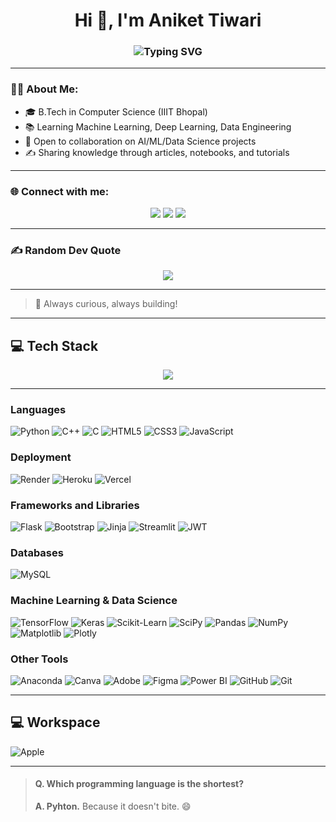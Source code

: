 <h1 align="center">Hi 👋, I'm Aniket Tiwari</h1>
<h3 align="center">
  <img src="https://readme-typing-svg.demolab.com?font=Fira+Code&size=25&duration=2000&pause=1000&color=58A6FF&center=true&vCenter=true&width=500&lines=Budding+Data+Scientist;IIIT+Bhopal+Undergrad;ML+%7C+DL+Enthusiast;Always+Learning..." alt="Typing SVG" />
</h3>

---

### 🧑‍💻 About Me:
- 🎓 B.Tech in Computer Science (IIIT Bhopal)
- 📚 Learning Machine Learning, Deep Learning, Data Engineering
- 🤝 Open to collaboration on AI/ML/Data Science projects
- ✍️ Sharing knowledge through articles, notebooks, and tutorials

---

### 🌐 Connect with me:

<p align="center">
  <a href="https://yourwebsite.com" target="_blank"><img src="https://img.shields.io/badge/Website-000?style=for-the-badge&logo=About.me&logoColor=white"/></a>
  <a href="https://www.linkedin.com/in/aniket-tiwari-a89142289/" target="_blank"><img src="https://img.shields.io/badge/LinkedIn-0A66C2?style=for-the-badge&logo=linkedin&logoColor=white"/></a>
  <a href="https://www.instagram.com/anikettiwari8989/" target="_blank"><img src="https://img.shields.io/badge/Instagram-E4405F?style=for-the-badge&logo=instagram&logoColor=white"/></a>


---

### ✍️ Random Dev Quote

<p align="center">
  <img src="https://quotes-github-readme.vercel.app/api?type=horizontal&theme=radical" />
</p>

---

> 🚀 Always curious, always building!

---
## 💻 Tech Stack

<p align="center">
  <img src="https://skillicons.dev/icons?i=python,cpp,html,css,js,nodejs,mysql,flask,bootstrap,git,github,figma,streamlit,tensorflow,keras,pandas,numpy,matplotlib,powerbi,canva" />
</p>

---

### Languages
![Python](https://img.shields.io/badge/-Python-3776AB?style=for-the-badge&logo=python&logoColor=white)
![C++](https://img.shields.io/badge/-C++-00599C?style=for-the-badge&logo=cplusplus&logoColor=white)
![C](https://img.shields.io/badge/-C-00599C?style=for-the-badge&logo=c&logoColor=white)
![HTML5](https://img.shields.io/badge/-HTML5-E34F26?style=for-the-badge&logo=html5&logoColor=white)
![CSS3](https://img.shields.io/badge/-CSS3-1572B6?style=for-the-badge&logo=css3&logoColor=white)
![JavaScript](https://img.shields.io/badge/-JavaScript-F7DF1E?style=for-the-badge&logo=javascript&logoColor=black)

### Deployment
![Render](https://img.shields.io/badge/-Render-46E3B7?style=for-the-badge&logo=render&logoColor=white)
![Heroku](https://img.shields.io/badge/-Heroku-430098?style=for-the-badge&logo=heroku&logoColor=white)
![Vercel](https://img.shields.io/badge/-Vercel-000000?style=for-the-badge&logo=vercel&logoColor=white)

### Frameworks and Libraries
![Flask](https://img.shields.io/badge/-Flask-000000?style=for-the-badge&logo=flask&logoColor=white)
![Bootstrap](https://img.shields.io/badge/-Bootstrap-7952B3?style=for-the-badge&logo=bootstrap&logoColor=white)
![Jinja](https://img.shields.io/badge/-Jinja-B41717?style=for-the-badge&logo=jinja&logoColor=white)
![Streamlit](https://img.shields.io/badge/-Streamlit-FF4B4B?style=for-the-badge&logo=streamlit&logoColor=white)
![JWT](https://img.shields.io/badge/-JWT-000000?style=for-the-badge&logo=jsonwebtokens&logoColor=white)

### Databases
![MySQL](https://img.shields.io/badge/-MySQL-4479A1?style=for-the-badge&logo=mysql&logoColor=white)

### Machine Learning & Data Science
![TensorFlow](https://img.shields.io/badge/-TensorFlow-FF6F00?style=for-the-badge&logo=tensorflow&logoColor=white)
![Keras](https://img.shields.io/badge/-Keras-D00000?style=for-the-badge&logo=keras&logoColor=white)
![Scikit-Learn](https://img.shields.io/badge/-Scikit%20Learn-F7931E?style=for-the-badge&logo=scikit-learn&logoColor=white)
![SciPy](https://img.shields.io/badge/-SciPy-8CAAE6?style=for-the-badge&logo=scipy&logoColor=white)
![Pandas](https://img.shields.io/badge/-Pandas-150458?style=for-the-badge&logo=pandas&logoColor=white)
![NumPy](https://img.shields.io/badge/-NumPy-013243?style=for-the-badge&logo=numpy&logoColor=white)
![Matplotlib](https://img.shields.io/badge/-Matplotlib-11557C?style=for-the-badge&logo=matplotlib&logoColor=white)
![Plotly](https://img.shields.io/badge/-Plotly-3F4F75?style=for-the-badge&logo=plotly&logoColor=white)

### Other Tools
![Anaconda](https://img.shields.io/badge/-Anaconda-44A833?style=for-the-badge&logo=anaconda&logoColor=white)
![Canva](https://img.shields.io/badge/-Canva-00C4CC?style=for-the-badge&logo=canva&logoColor=white)
![Adobe](https://img.shields.io/badge/-Adobe-FF0000?style=for-the-badge&logo=adobe&logoColor=white)
![Figma](https://img.shields.io/badge/-Figma-F24E1E?style=for-the-badge&logo=figma&logoColor=white)
![Power BI](https://img.shields.io/badge/-Power%20BI-F2C811?style=for-the-badge&logo=powerbi&logoColor=black)
![GitHub](https://img.shields.io/badge/-GitHub-181717?style=for-the-badge&logo=github&logoColor=white)
![Git](https://img.shields.io/badge/-Git-F05032?style=for-the-badge&logo=git&logoColor=white)

---

## 💻 Workspace
![Apple](https://img.shields.io/badge/Apple-Macbook%20Pro%202024-lightgrey?style=for-the-badge&logo=apple&logoColor=black)

---

> #### Q. Which programming language is the shortest?  
> **A. Pyhton.** Because it doesn't bite. 😄
